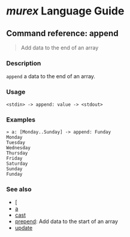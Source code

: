 # _murex_ Language Guide

## Command reference: append

> Add data to the end of an array

### Description

`append` a data to the end of an array.

### Usage

    <stdin> -> append: value -> <stdout>

### Examples

    » a: [Monday..Sunday] -> append: Funday
    Monday
    Tuesday
    Wednesday
    Thursday
    Friday
    Saturday
    Sunday
    Funday

### See also

* [[]([.md)
* [a](a.md)
* [cast](cast.md)
* [prepend](prepend.md): Add data to the start of an array
* [update](update.md)
